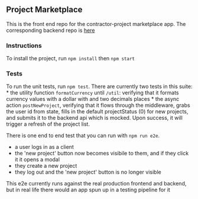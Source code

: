 ## Project Marketplace

This is the front end repo for the contractor-project marketplace app. The corresponding backend repo is [here](https://github.com/bwhiting2356/contractor-marketplace-backend)

### Instructions

To install the project, run `npm install` then `npm start`

### Tests
To run the unit tests, run `npm test`. There are currently two tests in this suite:
    * the utility function `formatCurrency` until `/util`: verifying that it formats currency values with a dollar with and two decimals places
    * the async action `postNewProject`, verifying that it flows through the middleware, grabs the user id from state, fills in the default projectStatus (0) for new projects, and submits it to the backend api which is mocked. Upon success, it will trigger a refresh of the project list.

There is one end to end test that you can run with `npm run e2e`. 
* a user logs in as a client
* the 'new project' button now becomes visibile to them, and if they click it it opens a modal
* they create a new project
* they log out and the 'new project' button is no longer visible

This e2e currently runs against the real production frontend and backend, but in real life there would an app spun up in a testing pipeline for it